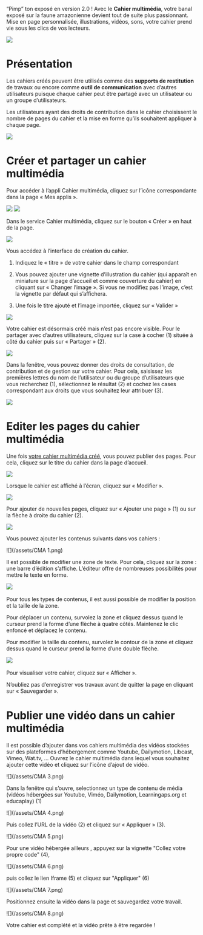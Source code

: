 “Pimp” ton exposé en version 2.0 ! Avec le **Cahier multimédia**, votre banal exposé sur la faune amazonienne devient tout de suite plus passionnant. Mise en page personnalisée, illustrations, vidéos, sons, votre cahier prend vie sous les clics de vos lecteurs.

![](../../wp-content/uploads/2015/03/copyright.jpg)

Présentation
============

Les cahiers créés peuvent être utilisés comme des **supports de restitution** de travaux ou encore comme **outil de communication** avec d’autres utilisateurs puisque chaque cahier peut être partagé avec un utilisateur ou un groupe d’utilisateurs.

Les utilisateurs ayant des droits de contribution dans le cahier choisissent le nombre de pages du cahier et la mise en forme qu’ils souhaitent appliquer à chaque page.

![](../../wp-content/uploads/2015/04/Cahier-multimédia.jpg)

Créer et partager un cahier multimédia
======================================

Pour accéder à l’appli Cahier multimédia, cliquez sur l’icône correspondante dans la page « Mes applis ».

![](../../wp-content/uploads/2015/06/p14.png) ![](../../wp-content/uploads/2015/06/m17.png)

Dans le service Cahier multimédia, cliquez sur le bouton « Créer » en haut de la page.

![](../../wp-content/uploads/2015/06/m24.png)

Vous accédez à l’interface de création du cahier.

1.  Indiquez le « titre » de votre cahier dans le champ correspondant

2.  Vous pouvez ajouter une vignette d’illustration du cahier (qui apparaît en miniature sur la page d’accueil et comme couverture du cahier) en cliquant sur « Changer l’image ». Si vous ne modifiez pas l’image, c’est la vignette par défaut qui s’affichera.

3.  Une fois le titre ajouté et l’image importée, cliquez sur « Valider »

![](../../wp-content/uploads/2015/06/m32.png)

Votre cahier est désormais créé mais n’est pas encore visible. Pour le partager avec d’autres utilisateurs, cliquez sur la case à cocher (1) située à côté du cahier puis sur « Partager » (2).

![](../../wp-content/uploads/2015/06/m42.png)

Dans la fenêtre, vous pouvez donner des droits de consultation, de contribution et de gestion sur votre cahier. Pour cela, saisissez les premières lettres du nom de l’utilisateur ou du groupe d’utilisateurs que vous recherchez (1), sélectionnez le résultat (2) et cochez les cases correspondant aux droits que vous souhaitez leur attribuer (3).

![](../../wp-content/uploads/2015/06/m53.png)

Editer les pages du cahier multimédia
=====================================

Une fois [votre cahier multimédia créé](http://one1d.fr/aide-support/aide-support/7-cahier-multimedia/creer-et-partager-un-cahier-multimedia/), vous pouvez publier des pages. Pour cela, cliquez sur le titre du cahier dans la page d’accueil.

![](../../wp-content/uploads/2015/06/m18.png)

Lorsque le cahier est affiché à l’écran, cliquez sur « Modifier ».

![](../../wp-content/uploads/2015/06/m43.png)

Pour ajouter de nouvelles pages, cliquez sur « Ajouter une page » (1) ou sur la flèche à droite du cahier (2).

![](../../wp-content/uploads/2015/06/m54.png)

Vous pouvez ajouter les contenus suivants dans vos cahiers :

![](/assets/CMA 1.png)

Il est possible de modifier une zone de texte. Pour cela, cliquez sur la zone : une barre d’édition s’affiche. L’éditeur offre de nombreuses possibilités pour mettre le texte en forme.

![](../../wp-content/uploads/2015/06/m73.png)  

Pour tous les types de contenus, il est aussi possible de modifier la position et la taille de la zone.

Pour déplacer un contenu, survolez la zone et cliquez dessus quand le curseur prend la forme d’une flèche à quatre côtés. Maintenez le clic enfoncé et déplacez le contenu.

Pour modifier la taille du contenu, survolez le contour de la zone et cliquez dessus quand le curseur prend la forme d’une double flèche.

![](../../wp-content/uploads/2015/06/m81.png) 

Pour visualiser votre cahier, cliquez sur « Afficher ».

N’oubliez pas d’enregistrer vos travaux avant de quitter la page en cliquant sur « Sauvegarder ».

Publier une vidéo dans un cahier multimédia
===========================================

Il est possible d’ajouter dans vos cahiers multimédia des vidéos stockées sur des plateformes d’hébergement comme Youtube, Dailymotion, Libcast, Vimeo, Wat.tv, … Ouvrez le cahier multimédia dans lequel vous souhaitez ajouter cette vidéo et cliquez sur l’icône d’ajout de vidéo.

![](/assets/CMA 3.png)

Dans la fenêtre qui s’ouvre, selectionnez un type de contenu de média (vidéos hébergées sur Youtube, Viméo, Dailymotion, Learningaps.org et educaplay) (1)

![](/assets/CMA 4.png)

Puis collez l’URL de la vidéo (2) et cliquez sur « Appliquer » (3).

![](/assets/CMA 5.png)

Pour une vidéo hébergée ailleurs , appuyez sur la vignette "Collez votre propre code" (4),

![](/assets/CMA 6.png)

puis collez le lien Iframe (5) et cliquez sur "Appliquer" (6)

![](/assets/CMA 7.png)

Positionnez ensuite la vidéo dans la page et sauvegardez votre travail.

![](/assets/CMA 8.png)

Votre cahier est complété et la vidéo prête à être regardée !

